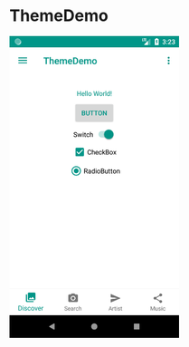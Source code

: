 # ThemeDemo

<img src="https://raw.githubusercontent.com/PuniCharana/ThemeDemo/master/images/theme_demo.png" alt="Theme Demo" width="300px">
